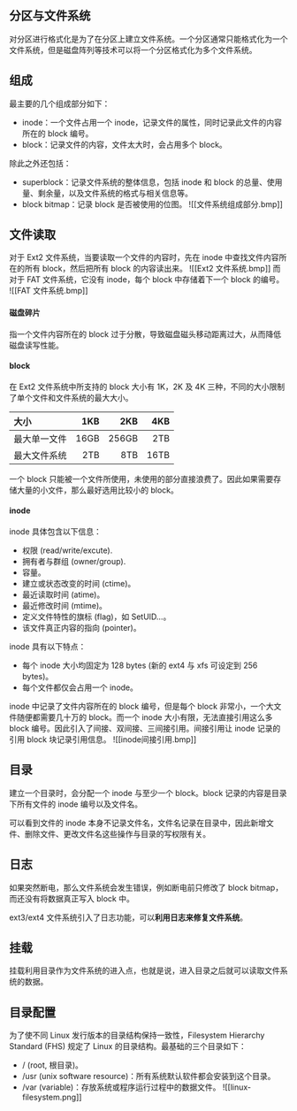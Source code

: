 ## 分区与文件系统

对分区进行格式化是为了在分区上建立文件系统。一个分区通常只能格式化为一个文件系统，但是磁盘阵列等技术可以将一个分区格式化为多个文件系统。
## 组成

最主要的几个组成部分如下：

- inode：一个文件占用一个 inode，记录文件的属性，同时记录此文件的内容所在的 block 编号。
- block：记录文件的内容，文件太大时，会占用多个 block。

除此之外还包括：

- superblock：记录文件系统的整体信息，包括 inode 和 block 的总量、使用量、剩余量，以及文件系统的格式与相关信息等。
- block bitmap：记录 block 是否被使用的位图。
![[文件系统组成部分.bmp]]

## 文件读取

对于 Ext2 文件系统，当要读取一个文件的内容时，先在 inode 中查找文件内容所在的所有 block，然后把所有 block 的内容读出来。
![[Ext2 文件系统.bmp]]
而对于 FAT 文件系统，它没有 inode，每个 block 中存储着下一个 block 的编号。
![[FAT 文件系统.bmp]]
#### 磁盘碎片
指一个文件内容所在的 block 过于分散，导致磁盘磁头移动距离过大，从而降低磁盘读写性能。
#### block
在 Ext2 文件系统中所支持的 block 大小有 1K，2K 及 4K 三种，不同的大小限制了单个文件和文件系统的最大大小。

|大小 	|1KB |	2KB 	|4KB|
|:------ |----:|------:|-----:|
|最大单一文件 	|16GB |	256GB |	2TB|
|最大文件系统 	|2TB 	|8TB 	|16TB|

一个 block 只能被一个文件所使用，未使用的部分直接浪费了。因此如果需要存储大量的小文件，那么最好选用比较小的 block。
#### inode
inode 具体包含以下信息：
- 权限 (read/write/excute).
- 拥有者与群组 (owner/group).
- 容量。
- 建立或状态改变的时间 (ctime)。
- 最近读取时间 (atime)。
- 最近修改时间 (mtime)。
- 定义文件特性的旗标 (flag)，如 SetUID...。
- 该文件真正内容的指向 (pointer)。

inode 具有以下特点：
- 每个 inode 大小均固定为 128 bytes (新的 ext4 与 xfs 可设定到 256 bytes)。
- 每个文件都仅会占用一个 inode。

inode 中记录了文件内容所在的 block 编号，但是每个 block 非常小，一个大文件随便都需要几十万的 block。而一个 inode 大小有限，无法直接引用这么多 block 编号。因此引入了间接、双间接、三间接引用。间接引用让 inode 记录的引用 block 块记录引用信息。
![[inode间接引用.bmp]]

## 目录
建立一个目录时，会分配一个 inode 与至少一个 block。block 记录的内容是目录下所有文件的 inode 编号以及文件名。

可以看到文件的 inode 本身不记录文件名，文件名记录在目录中，因此新增文件、删除文件、更改文件名这些操作与目录的写权限有关。
## 日志
如果突然断电，那么文件系统会发生错误，例如断电前只修改了 block bitmap，而还没有将数据真正写入 block 中。

ext3/ext4 文件系统引入了日志功能，可以**利用日志来修复文件系统**。
## 挂载
挂载利用目录作为文件系统的进入点，也就是说，进入目录之后就可以读取文件系统的数据。
## 目录配置

为了使不同 Linux 发行版本的目录结构保持一致性，Filesystem Hierarchy Standard (FHS) 规定了 Linux 的目录结构。最基础的三个目录如下：
- / (root, 根目录)。
- /usr (unix software resource)：所有系统默认软件都会安装到这个目录。
- /var (variable)：存放系统或程序运行过程中的数据文件。
![[linux-filesystem.png]]
